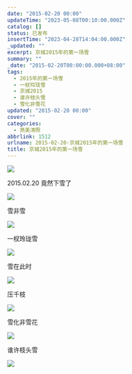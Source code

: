 ```yaml
---
date: "2015-02-20 00:00"
updateTime: "2023-05-08T00:10:00.000Z"
catalog: []
status: 已发布
insertTime: "2023-04-28T14:04:00.000Z"
_updated: ""
excerpt: 京城2015年的第一场雪
summary: ""
_date: "2015-02-20T00:00:00.000+08:00"
tags:
  - 2015年的第一场雪
  - 一杈玲珑雪
  - 京城2015
  - 谁许枝头雪
  - 雪化非雪花
updated: "2015-02-20 00:00"
cover: ""
categories:
  - 燕美清照
abbrlink: 1512
urlname: 2015-02-20-京城2015年的第一场雪
title: 京城2015年的第一场雪
---
```


![](http://ww1.sinaimg.cn/large/4eed32f2jw1epfk9h2nsmj21kw0w04qp.jpg)

2015.02.20 竟然下雪了

![](http://ww3.sinaimg.cn/large/4eed32f2jw1epfk9nw1vgj21kw0w07wh.jpg)

雪非雪

![](http://ww4.sinaimg.cn/large/4eed32f2jw1epfk9tki8cj21kw0w01kx.jpg)

一杈玲珑雪

![](http://ww1.sinaimg.cn/large/4eed32f2jw1epfka2bk7yj21kw0w01kx.jpg)

雪在此时

![](http://ww4.sinaimg.cn/large/4eed32f2jw1epfka913t5j21kw0w04qp.jpg)

压千枝

![](http://ww4.sinaimg.cn/large/4eed32f2jw1epfkab09fcj21kw0w0n65.jpg)

雪化非雪花

![](http://ww3.sinaimg.cn/large/4eed32f2jw1epfkad40v5j21kw0w0123.jpg)

谁许枝头雪

![](http://ww2.sinaimg.cn/mw690/4eed32f2jw1epfkaey6gbj21kw0w0qb5.jpg)
